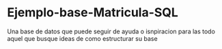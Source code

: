 # Ejemplo-base-Matricula-SQL
Una base de datos que puede seguir de ayuda o isnpiracion para las todo aquel que busque ideas de como estructurar su base
